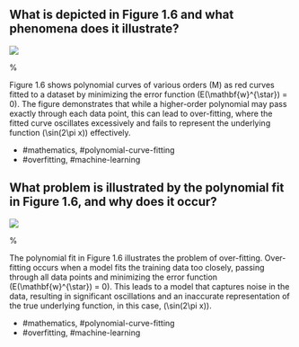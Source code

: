 ## What is depicted in Figure 1.6 and what phenomena does it illustrate?

![](https://cdn.mathpix.com/cropped/2024_05_18_a0676cf8759377514923g-1.jpg?height=428&width=705&top_left_y=736&top_left_x=153)

%

Figure 1.6 shows polynomial curves of various orders \(M\) as red curves fitted to a dataset by minimizing the error function \(E(\mathbf{w}^{\star}) = 0\). The figure demonstrates that while a higher-order polynomial may pass exactly through each data point, this can lead to over-fitting, where the fitted curve oscillates excessively and fails to represent the underlying function \(\sin(2\pi x)\) effectively.

- #mathematics, #polynomial-curve-fitting
- #overfitting, #machine-learning

## What problem is illustrated by the polynomial fit in Figure 1.6, and why does it occur?

![](https://cdn.mathpix.com/cropped/2024_05_18_a0676cf8759377514923g-1.jpg?height=428&width=705&top_left_y=736&top_left_x=153)

%

The polynomial fit in Figure 1.6 illustrates the problem of over-fitting. Over-fitting occurs when a model fits the training data too closely, passing through all data points and minimizing the error function \(E(\mathbf{w}^{\star}) = 0\). This leads to a model that captures noise in the data, resulting in significant oscillations and an inaccurate representation of the true underlying function, in this case, \(\sin(2\pi x)\).

- #mathematics, #polynomial-curve-fitting
- #overfitting, #machine-learning